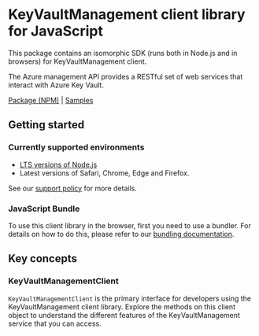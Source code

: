 # KeyVaultManagement client library for JavaScript

This package contains an isomorphic SDK (runs both in Node.js and in browsers) for KeyVaultManagement client.

The Azure management API provides a RESTful set of web services that interact with Azure Key Vault.

[Package (NPM)](https://www.npmjs.com/package/@msinternal/keyvault-resource-manager) |
[Samples](https://github.com/Azure-Samples/azure-samples-js-management)

## Getting started

### Currently supported environments

- [LTS versions of Node.js](https://nodejs.org/about/releases/)
- Latest versions of Safari, Chrome, Edge and Firefox.

See our [support policy](https://github.com/Azure/azure-sdk-for-js/blob/main/SUPPORT.md) for more details.





### JavaScript Bundle
To use this client library in the browser, first you need to use a bundler. For details on how to do this, please refer to our [bundling documentation](https://aka.ms/AzureSDKBundling).

## Key concepts

### KeyVaultManagementClient

`KeyVaultManagementClient` is the primary interface for developers using the KeyVaultManagement client library. Explore the methods on this client object to understand the different features of the KeyVaultManagement service that you can access.

